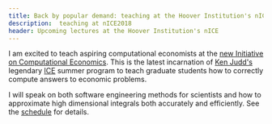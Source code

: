 ```yaml
---
title: Back by popular demand: teaching at the Hoover Institution's nICE!
description:  teaching at nICE2018
header: Upcoming lectures at the Hoover Institution's nICE
---
```

I am excited to teach aspiring computational economists at
the [new Initiative on Computational Economics](https://sites.google.com/site/kenjuddnice2018/home). This is the latest
incarnation of [Ken Judd's](https://web.stanford.edu/~judd/) legendary [ICE](ice.uchicago.edu) summer program to teach
graduate students how to correctly compute answers to economic problems.

I will speak on both software engineering methods for scientists and how to approximate high dimensional integrals
both accurately and efficiently. See the [schedule](https://sites.google.com/site/kenjuddnice2018/home/schedule) for details.
